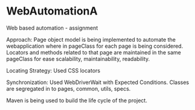 # WebAutomationA

Web based automation - assignment

Approach: Page object model is being implemented to automate the webapplication where in pageClass for each page is being considered. Locators and methods related to that page are maintained in the same pageClass for ease scalability, maintainability, readability.

Locating Strategy: Used CSS locators 

Synchronization: Used WebDriverWait with Expected Conditions. Classes are segregated in to pages, common, utils, specs. 

Maven is being used to build the life cycle of the project.
